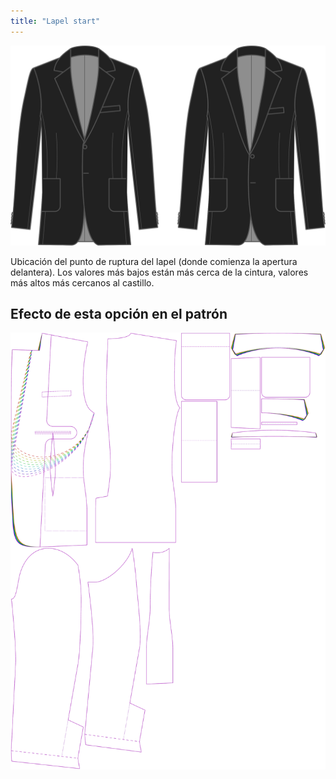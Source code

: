 ```yaml
---
title: "Lapel start"
---
```


![Inicio de la solapa](lapelstart.svg)

Ubicación del punto de ruptura del lapel (donde comienza la apertura delantera). Los valores más bajos están más cerca de la cintura, valores más altos más cercanos al castillo.

## Efecto de esta opción en el patrón

![Esta imagen muestra el efecto de esta opción superponiendo varias variantes que tienen un valor diferente para esta opción](jaeger_lapelstart_sample.svg "Effect of this option on the pattern")
